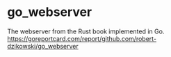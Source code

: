 # go_webserver
The webserver from the Rust book implemented in Go.
https://goreportcard.com/report/github.com/robert-dzikowski/go_webserver
